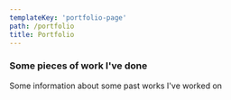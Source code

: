 ```yaml
---
templateKey: 'portfolio-page'
path: /portfolio
title: Portfolio
---
```

### Some pieces of work I've done
Some information about some past works I've worked on
